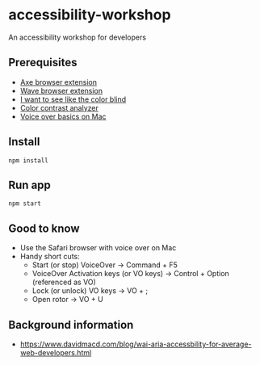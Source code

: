 # accessibility-workshop
An accessibility workshop for developers

## Prerequisites
- [Axe browser extension](https://www.deque.com/axe/)
- [Wave browser extension](https://wave.webaim.org/extension/)
- [I want to see like the color blind](https://www.crx4chrome.com/extensions/jebeedfnielkcjlcokhiobodkjjpbjia/)
- [Color contrast analyzer](https://chrome.google.com/webstore/detail/color-contrast-analyzer/dagdlcijhfbmgkjokkjicnnfimlebcll)
- [Voice over basics on Mac](https://www.youtube.com/watch?v=5R-6WvAihms)

## Install

```
npm install
```

## Run app

```
npm start
```

## Good to know
* Use the Safari browser with voice over on Mac
* Handy short cuts:
    * Start (or stop) VoiceOver -> Command + F5
    * VoiceOver Activation keys (or VO keys) -> Control + Option (referenced as VO)
    * Lock (or unlock) VO keys -> VO + ;
    * Open rotor -> VO + U

## Background information
* https://www.davidmacd.com/blog/wai-aria-accessbility-for-average-web-developers.html
